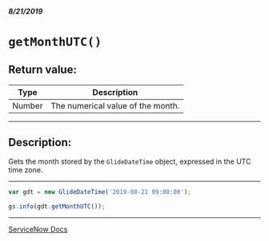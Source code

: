 ##### 8/21/2019
# `getMonthUTC()`

## Return value:
| Type | Description |
|---|---|
| Number | The numerical value of the month. |

---

## Description:
Gets the month stored by the `GlideDateTime` object, expressed in the UTC time zone.

---

```js
var gdt = new GlideDateTime('2019-08-21 09:00:00');

gs.info(gdt.getMonthUTC());
```

---

[ServiceNow Docs](https://developer.servicenow.com/app.do#!/api_doc?v=madrid&id=r_ScopedGlideDateTimeGetMonthUTC)